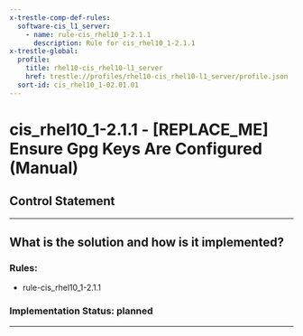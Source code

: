 ```yaml
---
x-trestle-comp-def-rules:
  software-cis_l1_server:
    - name: rule-cis_rhel10_1-2.1.1
      description: Rule for cis_rhel10_1-2.1.1
x-trestle-global:
  profile:
    title: rhel10-cis_rhel10-l1_server
    href: trestle://profiles/rhel10-cis_rhel10-l1_server/profile.json
  sort-id: cis_rhel10_1-02.01.01
---
```


# cis_rhel10_1-2.1.1 - \[REPLACE_ME\] Ensure Gpg Keys Are Configured (Manual)

## Control Statement

______________________________________________________________________

## What is the solution and how is it implemented?

<!-- For implementation status enter one of: implemented, partial, planned, alternative, not-applicable -->

<!-- Note that the list of rules under ### Rules: is read-only and changes will not be captured after assembly to JSON -->

<!-- Add control implementation description here for control: cis_rhel10_1-2.1.1 -->

### Rules:

  - rule-cis_rhel10_1-2.1.1

### Implementation Status: planned

______________________________________________________________________
